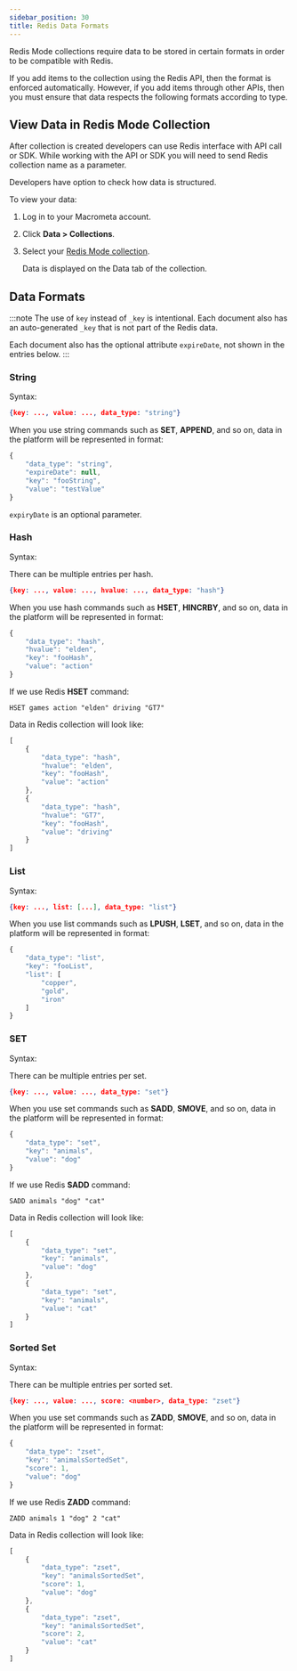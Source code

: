 ```yaml
---
sidebar_position: 30
title: Redis Data Formats
---
```


Redis Mode collections require data to be stored in certain formats in order to be compatible with Redis.

If you add items to the collection using the Redis API, then the format is enforced automatically. However, if you add items through other APIs, then you must ensure that data respects the following formats according to type.

## View Data in Redis Mode Collection

After collection is created developers can use Redis interface with API call or SDK.
While working with the API or SDK you will need to send Redis collection name as a parameter.

Developers have option to check how data is structured.

To view your data:

1. Log in to your Macrometa account.
2. Click **Data > Collections**.
3. Select your [Redis Mode collection](../../../../database/collections/redis-mode/index.md).

   Data is displayed on the Data tab of the collection.

## Data Formats

:::note
The use of `key` instead of `_key` is intentional. Each document also has an auto-generated `_key` that is not part of the Redis data.

Each document also has the optional attribute `expireDate`, not shown in the entries below.
:::

### String

Syntax:

```json
{key: ..., value: ..., data_type: "string"}
```

When you use string commands such as **SET**, **APPEND**, and so on, data in the platform will be represented in format:

```js
{
    "data_type": "string",
    "expireDate": null,
    "key": "fooString",
    "value": "testValue"
}
```

`expiryDate` is an optional parameter.

### Hash

Syntax:

There can be multiple entries per hash.

```json
{key: ..., value: ..., hvalue: ..., data_type: "hash"}
```

When you use hash commands such as **HSET**, **HINCRBY**, and so on, data in the platform will be represented in format:

```js
{
    "data_type": "hash",
    "hvalue": "elden",
    "key": "fooHash",
    "value": "action"
}
```

If we use Redis **HSET** command:

`HSET games action "elden" driving "GT7"`

Data in Redis collection will look like:

```js
[
	{
		"data_type": "hash",
		"hvalue": "elden",
		"key": "fooHash",
		"value": "action"
	},
	{
		"data_type": "hash",
		"hvalue": "GT7",
		"key": "fooHash",
		"value": "driving"
	}
]
```

### List

Syntax:

```json
{key: ..., list: [...], data_type: "list"}
```

When you use list commands such as **LPUSH**, **LSET**, and so on, data in the platform will be represented in format:

```js
{
    "data_type": "list",
    "key": "fooList",
    "list": [
        "copper",
        "gold",
        "iron"
    ]
}
```

### SET

Syntax:

There can be multiple entries per set.

```json
{key: ..., value: ..., data_type: "set"}
```

When you use set commands such as **SADD**, **SMOVE**, and so on, data in the platform will be represented in format:

```js
{
    "data_type": "set",
    "key": "animals",
    "value": "dog"
}
```

If we use Redis **SADD** command:

`SADD animals "dog" "cat"`

Data in Redis collection will look like:

```js
[
	{
		"data_type": "set",
		"key": "animals",
		"value": "dog"
	},
	{
		"data_type": "set",
		"key": "animals",
		"value": "cat"
	}
]
```

### Sorted Set

Syntax:

There can be multiple entries per sorted set.

```json
{key: ..., value: ..., score: <number>, data_type: "zset"}
```

When you use set commands such as **ZADD**, **SMOVE**, and so on, data in the platform will be represented in format:

```js
{
    "data_type": "zset",
    "key": "animalsSortedSet",
    "score": 1,
    "value": "dog"
}
```

If we use Redis **ZADD** command:

`ZADD animals 1 "dog" 2 "cat"`

Data in Redis collection will look like:

```js
[
	{
		"data_type": "zset",
		"key": "animalsSortedSet",
		"score": 1,
		"value": "dog"
	},
	{
		"data_type": "zset",
		"key": "animalsSortedSet",
		"score": 2,
		"value": "cat"
	}
]
```